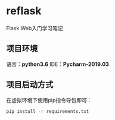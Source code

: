 # reflask
Flask Web入门学习笔记

## 项目环境
语言：**python3.6**
IDE：**Pycharm-2019.03**

## 项目启动方式
在虚拟环境下使用pip指令导包即可：
```bash
pip install -r requirements.txt
```
